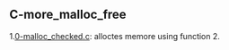 ## C-more_malloc_free
1.[0-malloc_checked.c](./0-malloc_checked.c "0-malloc_checked"): alloctes memore using function
2.[]()